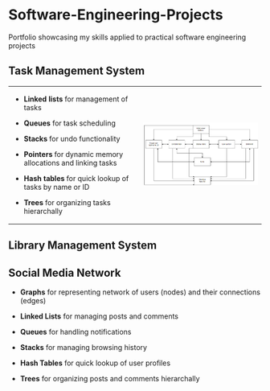 # Software-Engineering-Projects
Portfolio showcasing my skills applied to practical software engineering projects

## Task Management System
<table>
  <tr>
    <td>
      <ul><li><strong>Linked lists</strong> for management of tasks</ul>
      <ul><li><strong>Queues</strong> for task scheduling</ul>
      <ul><li><strong>Stacks</strong> for undo functionality</ul>
      <ul><li><strong>Pointers</strong> for dynamic memory allocations and linking tasks</ul>
      <ul><li><strong>Hash tables</strong> for quick lookup of tasks by name or ID</ul>
      <ul><li><strong>Trees</strong> for organizing tasks hierarchally</ul>
    </td>
    <td>
      <img src= Images/TaskManagement.png alt=Task Management System Plan width="500">
    </td>
  </tr>
</table>

## Library Management System

## Social Media Network
<ul><li><strong>Graphs</strong> for representing network of users (nodes) and their connections (edges)</ul>
<ul><li><strong>Linked Lists</strong> for managing posts and comments</ul>
<ul><li><strong>Queues</strong> for handling notifications</ul>
<ul><li><strong>Stacks</strong> for managing browsing history</ul>
<ul><li><strong>Hash Tables</strong> for quick lookup of user profiles</ul>
<ul><li><strong>Trees</strong> for organizing posts and comments hierarchally</ul>
